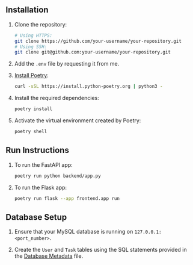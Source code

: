 ## Installation

1. Clone the repository:
   ```bash
   # Using HTTPS:
   git clone https://github.com/your-username/your-repository.git
   # Using SSH:
   git clone git@github.com:your-username/your-repository.git
   ```

2. Add the `.env` file by requesting it from me.

3. [Install Poetry](https://python-poetry.org/docs/):
   ```bash
   curl -sSL https://install.python-poetry.org | python3 -
   ```

4. Install the required dependencies:
   ```bash
   poetry install
   ```

5. Activate the virtual environment created by Poetry:
   ```bash
   poetry shell
   ```

## Run Instructions

1. To run the FastAPI app:
   ```bash
   poetry run python backend/app.py
   ```

2. To run the Flask app:
   ```bash
   poetry run flask --app frontend.app run
   ```

## Database Setup

1. Ensure that your MySQL database is running on `127.0.0.1:<port_number>`.

2. Create the `User` and `Task` tables using the SQL statements provided in the [Database Metadata](db_metadata.md) file.
